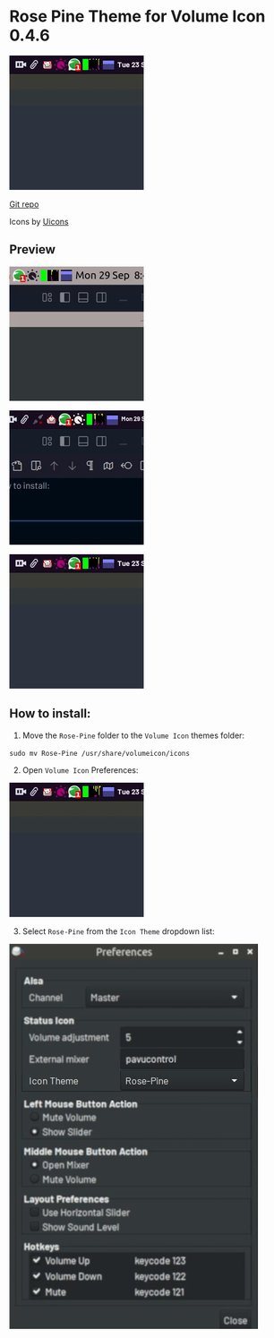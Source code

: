 # Rose Pine Theme for Volume Icon 0.4.6

![Rose Pine Theme](rose-pine-volume-icon.gif)

[Git repo](https://github.com/jdulloa/Rose-Pine-Theme-for-Volume-Icon)

Icons by [Uicons](https://www.flaticon.com/uicons)

## Preview

![Dark Rose Pine Theme](dark-rose-pine-volume-icon.gif)

![Light Rose Pine Theme](light-rose-pine-volume-icon.gif)

![Rose Pine Theme](rose-pine-volume-icon.gif)

## How to install:

1. Move the `Rose-Pine` folder to the `Volume Icon` themes folder:

`sudo mv Rose-Pine /usr/share/volumeicon/icons`

2. Open `Volume Icon` Preferences:

![Volume Icon Preferences](rose-pine-volume-icon-preferences.gif)

3. Select `Rose-Pine` from the `Icon Theme` dropdown list:

![Volume Icon Select Theme](rose-pine-volume-icon-preferences-select.jpg)